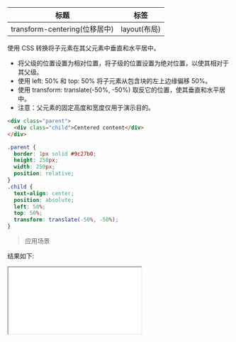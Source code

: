 | 标题                          | 标签         |
| ----------------------------- | ------------ |
| transform-centering(位移居中) | layout(布局) |

使用 CSS 转换将子元素在其父元素中垂直和水平居中。

- 将父级的位置设置为相对位置，将子级的位置设置为绝对位置，以使其相对于其父级。
- 使用 left: 50% 和 top: 50% 将子元素从包含块的左上边缘偏移 50%。
- 使用 transform: translate(-50%, -50%) 取反它的位置，使其垂直和水平居中。
- 注意：父元素的固定高度和宽度仅用于演示目的。

```html
<div class="parent">
  <div class="child">Centered content</div>
</div>
```

```css
.parent {
  border: 1px solid #9c27b0;
  height: 250px;
  width: 250px;
  position: relative;
}
.child {
  text-align: center;
  position: absolute;
  left: 50%;
  top: 50%;
  transform: translate(-50%, -50%);
}
```

> 应用场景

<div class="code-editor" data-url="codes/css/html/transform-centering.html" data-language="html"></div>

结果如下:

<iframe src="codes/css/html/transform-centering.html"></iframe>
